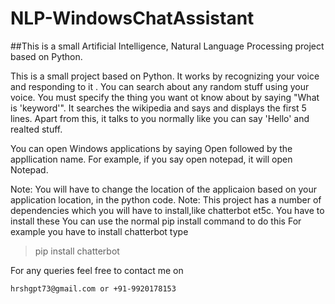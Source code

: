 # NLP-WindowsChatAssistant
##This is a small Artificial Intelligence, Natural Language Processing project based on Python.

This is a small project based on Python. It works by recognizing your voice and responding to it . You can search about any random stuff using 
your voice. You must specify the thing you want ot know about by saying "What is 'keyword'". It searches the wikipedia and says and displays the 
first 5 lines. Apart from this, it talks to you normally like you can say 'Hello' and realted stuff.

You can open Windows applications by saying Open followed by the appllication name. For example, if you say open notepad, 
it will open Notepad. 

Note: You will have to change the location of the applicaion based on your application location, in the python code.
Note: This project has a number of dependencies which you will have to install,like chatterbot et5c. You have to install these
You can use the normal pip install command to do this
For example you have to install chatterbot type 
> pip install chatterbot

For any queries feel free to contact me on
```
hrshgpt73@gmail.com or +91-9920178153
```





